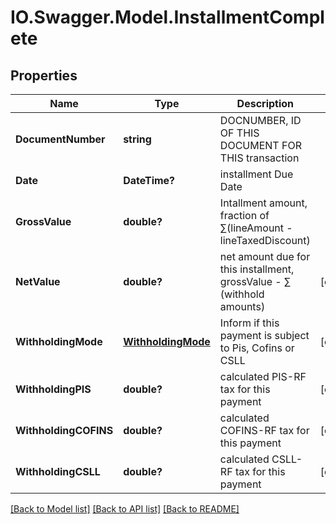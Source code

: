 # IO.Swagger.Model.InstallmentComplete
## Properties

Name | Type | Description | Notes
------------ | ------------- | ------------- | -------------
**DocumentNumber** | **string** | DOCNUMBER, ID OF THIS DOCUMENT FOR THIS transaction | 
**Date** | **DateTime?** | installment Due Date | 
**GrossValue** | **double?** | Intallment amount, fraction of  ∑(lineAmount - lineTaxedDiscount) | 
**NetValue** | **double?** | net amount due for this installment, grossValue - ∑ (withhold amounts) | [optional] 
**WithholdingMode** | [**WithholdingMode**](WithholdingMode.md) | Inform if this payment is subject to Pis, Cofins or CSLL | [optional] 
**WithholdingPIS** | **double?** | calculated PIS-RF tax for this payment | [optional] 
**WithholdingCOFINS** | **double?** | calculated COFINS-RF tax for this payment | [optional] 
**WithholdingCSLL** | **double?** | calculated CSLL-RF tax for this payment | [optional] 

[[Back to Model list]](../README.md#documentation-for-models) [[Back to API list]](../README.md#documentation-for-api-endpoints) [[Back to README]](../README.md)

